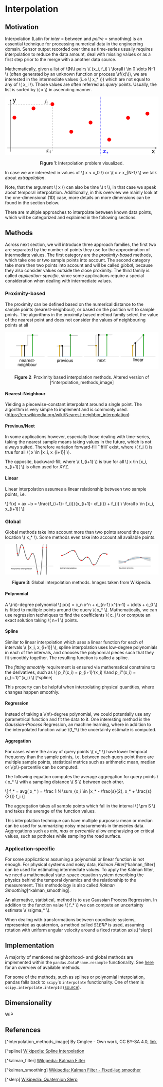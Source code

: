# Interpolation

## Motivation

Interpolation (Latin for *inter* = between and *polire* = smoothing) is an essential technique for processing numerical data in the engineering domain. 
Sensor output recorded over time as time-series usually requires interpolation to reduce the data amount, deal with missing values
or as a first step prior to the merge with a another data source.

Mathematically, given a list of \\(N\\) pairs \\( (x_i, f_i) \ \forall i \in 0 \dots N-1 \\) (often generated by an unknown function or process \\(f(x)\\)), 
we are interested in the intermediate values (i..e \\( x_* \\)) which are not equal to any of \\( x_i \\). Those values are often referred as *query* points.
Usually, the list is sorted by \\( x \\) in ascending manner.

![interpolation](interpolation.svg)

<figcaption><center>

**Figure 1**: Interpolation problem visualized.

</center></figcaption>

In case we are interested in values of \\( x < x_0 \\) or \\( x > x_{N-1} \\) we talk about *extrapolation*.

Note, that the argument \\( x \\) can also be time \\( t \\), in that case we speak about temporal interpolation. Additionally, in this overview we mainly look at the one-dimensional (1D) case, more details on more dimensions can be found in the section below.

There are multiple approaches to interpolate between known data points, which will be categorized and explained in the following sections.

## Methods

Across next section, we will introduce three approach families, the first two are separated by the number of points they use for the approximation of intermediate values. 
The first category are the *proximity-based* methods, which take one or two sample points into account. 
The second category take more then two points into account and will be called *global*, because they also consider values outside the close proximity.
The third family is called *application-specific*, since some applications require a special consideration when dealing with intermediate values.

### Proximity-based

The proximity can be defined based on the numerical distance to the sample points (nearest-neighbour), or based on the position wrt to sample points.
The algorithms in the proximity based method family select the value of the nearest point and does not consider the values of neighbouring points at all

![interpolation_methods](interpolation_methods.svg)

<figcaption><center>

**Figure 2**: Proximity based interpolation methods. Altered version of [^interpolation_methods_image] 

</center></figcaption>

#### Nearest-Neighbour

Yielding a piecewise-constant interpolant around a single point. The algorithm is very simple to implement and is commonly used. (https://en.wikipedia.org/wiki/Nearest-neighbor_interpolation)

#### Previous/Next

In some applications however, especially those dealing with time-series, taking the nearest sample means taking values in the future, which is not always suited. Therefore variation forward-fill ``ffill` exist, where \\( f_i \\) is true for all \\( x \in [x_i, x_{i+1}[ \\). 

The opposite, backward-fill, where \\( f_{i+1} \\) is true for all \\( x \in [x_i, x_{i+1}[ \\) is often used for XYZ.

#### Linear

Linear interpolation assumes a linear relationship between two sample points, i.e.

\\[
f(x) = ax +b = \frac{f_{i+1}- f_{i}}{x_{i+1}- xf_{i}} + f_{i} \ \forall x \in [x_i, x_{i+1}[
\\]

### Global

Global methods take into account more than two points around the query location \\( x_* \\). Some methods even take into account all available points.

![global_interpolation](global_interpolation.svg)

<figcaption><center>

**Figure 3**: Global interpolation methods. Images taken from Wikipedia.

</center></figcaption>

#### Polynomial

A \\(n\\)-degree polynomial \\( p(x) = c_n x^n + c_{n-1} x^{n-1} + \dots + c_0 \\) is fitted to multiple points around the query \\( x_* \\). Mathematically, we can use regression techniques to find the coefficients \\( c_j \\) or compute an exact solution taking \\( n+1 \\) points.


#### Spline

Similar to linear interpolation which uses a linear function for each of intervals \\( [x_i, x_{i+1}] \\), spline interpolation uses low-degree polynomials in each of the intervals, and chooses the polynomial pieces such that they fit smoothly together. The resulting function is called a spline.

The *fitting smoothly* requirement is ensured via mathematical constrains to the derivatives, such as \\( p_i'(x_i) = p_{i+1}'(x_i) \land p_i''(x_i) = p_{i+1}''(x_i)  \\) [^spline]

This property can be helpful when interpolating physical quantities, where changes happen smoothly.

#### Regression

Instead of taking a \\(n\\)-degree polynomial, we could potentially use any parametrical function and fit the data to it. One interesting method is the *Gaussian-Process* Regression, an machine learning, where in addition to the interpolated function value \\(f_*\\) the uncertainty estimate is computed.

#### Aggregation

For cases where the array of query points \\( x_* \\) have lower temporal frequency than the sample points,
i.e. between each query point there are multiple sample points, statistical metrics such as arithmetic mean, median or \\(p\\)-percentile can be computed.

The following equation computes the average aggregation for query points \\( x_* \\) with a sampling distance \\( S \\) between each other.

\\[
f_* = avg( x_* ) = \frac 1 N \sum_{x_i \in [x_* - \frac{s}{2}, x_* + \frac{s}{2}]} f_i
\\]

The aggregation takes all sample points which fall in the interval \\( \pm S \\) and takes the average of the function values.

This interpolation technique can have multiple purposes: mean or median can be used for summarizing noisy measurements in timeseries data. Aggregations such as *min*, *max* or *percentile* allow emphasizing on critical values, such as potholes while sampling the road surface.

### Application-specific

For some applications assuming a polynomial or linear function is not enough. For physical systems and noisy data, *Kalman Filter*[^kalman_filter] can be used for estimating intermediate values. To apply the Kalman filter, we need a mathematical state-space equation system describing the physics behind the temporal dynamics and the relationship to the measurement. This methodology is also called *Kalman Smoothing*[^kalman_smoothing].

An alternative, statistical, method is to use Gaussian Process Regression. In addition to the function value \\( f_* \\) we can compute an uncertainty estimate \\( \sigma_* \\).

When dealing with transformations between coordinate systems, represented as quaternion, a method called *SLERP* is used, assuming rotation with uniform angular velocity around a fixed rotation axis.[^slerp]

## Implementation

A majority of mentioned neighborhood- and global methods are implemented within the `pandas.DataFrame.resample` functionality.
See [here](https://pandas.pydata.org/docs/reference/resampling.html#upsampling) for an overview of available methods.

For some of the methods, such as splines or polynomial interpolation, pandas falls back to `scipy`'s `interpolate` functionality.
One of them is `scipy.interpolate.interp1d` ([source](https://docs.scipy.org/doc/scipy/reference/generated/scipy.interpolate.interp1d.html)).

## Dimensionality

WIP


## References

[^interpolation_methods_image] By Cmglee - Own work, CC BY-SA 4.0, [link](https://commons.wikimedia.org/w/index.php?curid=53064904)

[^spline] [Wikipedia: Spline Interpolation](https://en.wikipedia.org/wiki/Spline_interpolation#Introduction)

[^kalman_filter] [Wikipedia: Kalman Filter](https://en.wikipedia.org/wiki/Kalman_filter)

[^kalman_smoothing] [Wikipedia: Kalman Filter - Fixed-lag smoother](https://en.wikipedia.org/wiki/Kalman_filter#Fixed-lag_smoother)

[^slerp] [Wikipedia: Quaternion Slerp](https://en.wikipedia.org/wiki/Slerp#Quaternion_Slerp)